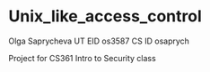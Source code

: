 Unix_like_access_control
========================

Olga Saprycheva
UT EID os3587
CS ID osaprych

Project for CS361 Intro to Security class

